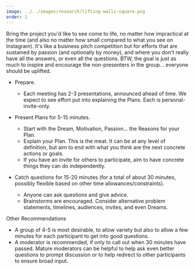 ```yaml
---
image: ../../images/research/lifting-walls-square.png
order: 1
---
```


Bring the project you'd like to see come to life, no matter how impractical at the time (and also no matter how small compared to what you see on Instagram). It's like a business pitch competition but for efforts that are sustained by passion (and optionally by money), and where you don't really have all the answers, or even all the questions. BTW, the goal is just as much to inspire and encourage the non-presenters in the group... everyone should be uplifted.

- Prepare.
  - Each meeting has 2-3 presentations, announced ahead of time. We expect to see effort put into explaining the Plans. Each is personal-invite-only.

- Present Plans for 5-15 minutes.
  - Start with the Dream, Motivation, Passion... the Reasons for your Plan.
  - Explain your Plan. This is the meat. It can be at any level of definition, but aim to end with what you think are the next concrete actions or goals.
  - If you have an invite for others to participate, aim to have concrete things they can do independently.

- Catch questions for 15-20 minutes (for a total of about 30 minutes, possibly flexible based on other time allowances/constraints).
  - Anyone can ask questions and give advice.
  - Brainstorms are encouraged. Consider alternative problem statements, timelines, audiences, invites, and even Dreams.

Other Recommendations
- A group of 4-5 is most desirable, to allow variety but also to allow a few minutes for each participant to get into good questions.
- A moderator is recommended, if only to call out when 30 minutes have passed. Mature moderators can be helpful to help ask even better questions to prompt discussion or to help redirect to other participants to ensure broad input.
